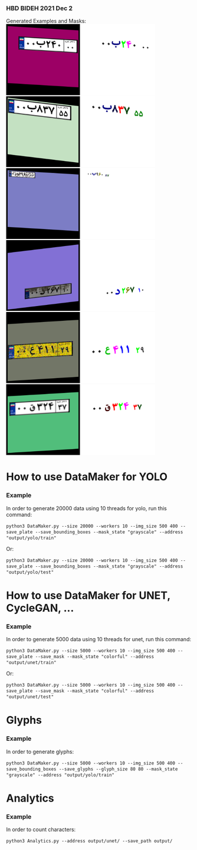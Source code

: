 <h3>
HBD BIDEH
2021 Dec 2
</h3>


Generated Examples and Masks:<br/>
<img src="generated_examples/01.png" width="200">
<img src="generated_examples/01m.png" width="200">
<img src="generated_examples/02.png" width="200">
<img src="generated_examples/02m.png" width="200"><br/>
<img src="generated_examples/03.png" width="200">
<img src="generated_examples/03m.png" width="200">
<img src="generated_examples/04.png" width="200">
<img src="generated_examples/04m.png" width="200"><br/>
<img src="generated_examples/05.png" width="200">
<img src="generated_examples/05m.png" width="200">
<img src="generated_examples/06.png" width="200">
<img src="generated_examples/06m.png" width="200"><br/>

<h1>How to use DataMaker for YOLO</h1>
<h3>Example</h3>

In order to generate 20000 data using 10 threads for yolo, run this command:

```
python3 DataMaker.py --size 20000 --workers 10 --img_size 500 400 --save_plate --save_bounding_boxes --mask_state "grayscale" --address "output/yolo/train"

```
Or:

```
python3 DataMaker.py --size 20000 --workers 10 --img_size 500 400 --save_plate --save_bounding_boxes --mask_state "grayscale" --address "output/yolo/test"

```


<h1>How to use DataMaker for UNET, CycleGAN, ...</h1>
<h3>Example</h3>

In order to generate 5000 data using 10 threads for unet, run this command:

```
python3 DataMaker.py --size 5000 --workers 10 --img_size 500 400 --save_plate --save_mask --mask_state "colorful" --address "output/unet/train"
```

Or:

```
python3 DataMaker.py --size 5000 --workers 10 --img_size 500 400 --save_plate --save_mask --mask_state "colorful" --address "output/unet/test"
```

<h1>Glyphs</h1>
<h3>Example</h3>

In order to generate glyphs:

```
python3 DataMaker.py --size 5000 --workers 10 --img_size 500 400 --save_bounding_boxes --save_glyphs --glyph_size 80 80 --mask_state "grayscale" --address "output/yolo/train"
```

<h1>Analytics</h1>
<h3>Example</h3>

In order to count characters:

```
python3 Analytics.py --address output/unet/ --save_path output/
```